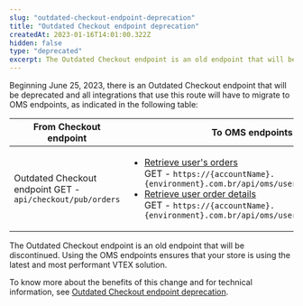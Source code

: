 ```yaml
---
slug: "outdated-checkout-endpoint-deprecation"
title: "Outdated Checkout endpoint deprecation"
createdAt: 2023-01-16T14:01:00.322Z
hidden: false
type: "deprecated"
excerpt: The Outdated Checkout endpoint is an old endpoint that will be discontinued after June 25th, 2023.
---
```


Beginning June 25, 2023, there is an Outdated Checkout endpoint that will be deprecated and all integrations that use this route will have to migrate to OMS endpoints, as indicated in the following table:

| **From Checkout endpoint** | **To OMS endpoints** |
|---|---|
| Outdated Checkout endpoint GET - `api/checkout/pub/orders` | <ul><li><a href="https://developers.vtex.com/docs/api-reference/orders-api#get-/api/oms/user/orders">Retrieve user's orders</a><br>GET - <code>https://{accountName}.{environment}.com.br/api/oms/user/orders</code></li><li><a href="https://developers.vtex.com/docs/api-reference/orders-api#get-/api/oms/user/orders/-orderId-">Retrieve user order details</a><br>GET - <code>https://{accountName}.{environment}.com.br/api/oms/user/orders/{orderId}</code></li></ul>

The Outdated Checkout endpoint is an old endpoint that will be discontinued. Using the OMS endpoints ensures that your store is using the latest and most performant VTEX solution.

To know more about the benefits of this change and for technical information, see [Outdated Checkout endpoint deprecation](https://developers.vtex.com/docs/guides/outdated-checkout-api-deprecation).
